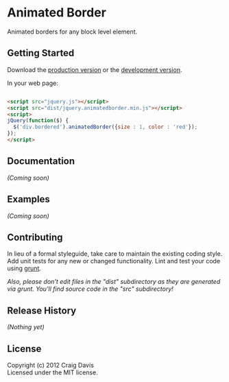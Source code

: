 # Animated Border

Animated borders for any block level element.

## Getting Started
Download the [production version][min] or the [development version][max].

[min]: https://raw.github.com/there4/animatedborder/master/dist/jquery.animatedborder.min.js
[max]: https://raw.github.com/there4/animatedborder/master/dist/jquery.animatedborder.js

In your web page:

```html

<script src="jquery.js"></script>
<script src="dist/jquery.animatedborder.min.js"></script>
<script>
jQuery(function($) {
  $('div.bordered').animatedBorder({size : 1, color : 'red'});
});
</script>

```

## Documentation
_(Coming soon)_

## Examples
_(Coming soon)_

## Contributing
In lieu of a formal styleguide, take care to maintain the existing coding style. Add unit tests for any new or changed functionality. Lint and test your code using [grunt](https://github.com/cowboy/grunt).

_Also, please don't edit files in the "dist" subdirectory as they are generated via grunt. You'll find source code in the "src" subdirectory!_

## Release History
_(Nothing yet)_

## License
Copyright (c) 2012 Craig Davis  
Licensed under the MIT license.
